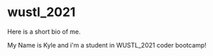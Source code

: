 # wustl_2021

Here is a short bio of me. 


My Name is Kyle and i'm a student in WUSTL_2021 coder bootcamp!
